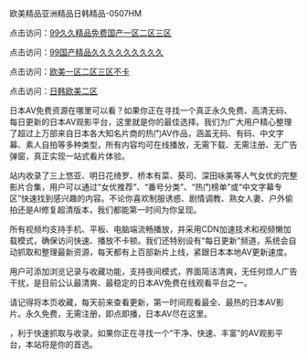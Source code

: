 欧美精品亚洲精品日韩精品-0507HM

点击访问：<a href="https://rtj-3zo.pages.dev/">99久久精品免费国产一区二区三区</a>

点击访问：<a href="https://fdhf-454.pages.dev/">99国产精品久久久久久久久久久</a>

点击访问：<a href="https://gfd-5xg.pages.dev/">欧美一区二区三区不卡</a>

点击访问：<a href="https://bered.pages.dev/">日韩欧美二区</a>

日本AV免费资源在哪里可以看？如果你正在寻找一个真正永久免费、高清无码、每日更新的日本AV观影平台，这里就是你的最佳选择。我们为广大用户精心整理了超过上万部来自日本各大知名片商的热门AV作品，涵盖无码、有码、中文字幕、素人自拍等多种类型，所有内容均可在线播放，无需下载、无需注册、无广告弹窗，真正实现一站式看片体验。

站内收录了三上悠亚、明日花绮罗、桥本有菜、葵司、深田咏美等人气女优的完整影片合集，用户可以通过“女优推荐”、“番号分类”、“热门榜单”或“中文字幕专区”快速找到感兴趣的内容。不论你喜欢制服诱惑、剧情调教、熟女人妻、户外偷拍还是AI修复超清版本，我们都能第一时间为你呈现。

所有视频均支持手机、平板、电脑端流畅播放，并采用CDN加速技术和视频懒加载模式，确保访问快速、播放不卡顿。我们还特别设有“每日更新”频道，系统会自动抓取和整理最新资源，每天都有上百部新片上线，紧跟日本本地AV更新速度。

用户可添加浏览记录与收藏功能，支持夜间模式，界面简洁清爽，无任何烦人广告干扰，是目前公认最清爽、最稳定的日本AV免费在线观看平台之一。

请记得将本页收藏，每天前来查看更新，第一时间观看最全、最热的日本AV影片。永久免费，无需注册，即点即播，日本AV尽在这里。

，利于快速抓取与收录。如果你正在寻找一个“干净、快速、丰富”的AV观影平台，本站将是你的首选。

<span style="display:none;">[Canonical link](）</span>
